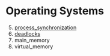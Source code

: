 # Operating Systems
5. [process_synchronization](process_synchronization)
7. [deadlocks](deadlocks)
8. main_memory
9. virtual_memory


